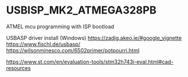 # USBISP_MK2_ATMEGA328PB
ATMEL mcu programming with ISP bootload

USBASP driver install (Windows)
https://zadig.akeo.ie/#google_vignette
https://www.fischl.de/usbasp/
https://wilsonminesco.com/6502primer/potpourri.html

https://www.st.com/en/evaluation-tools/stm32h743i-eval.html#cad-resources
